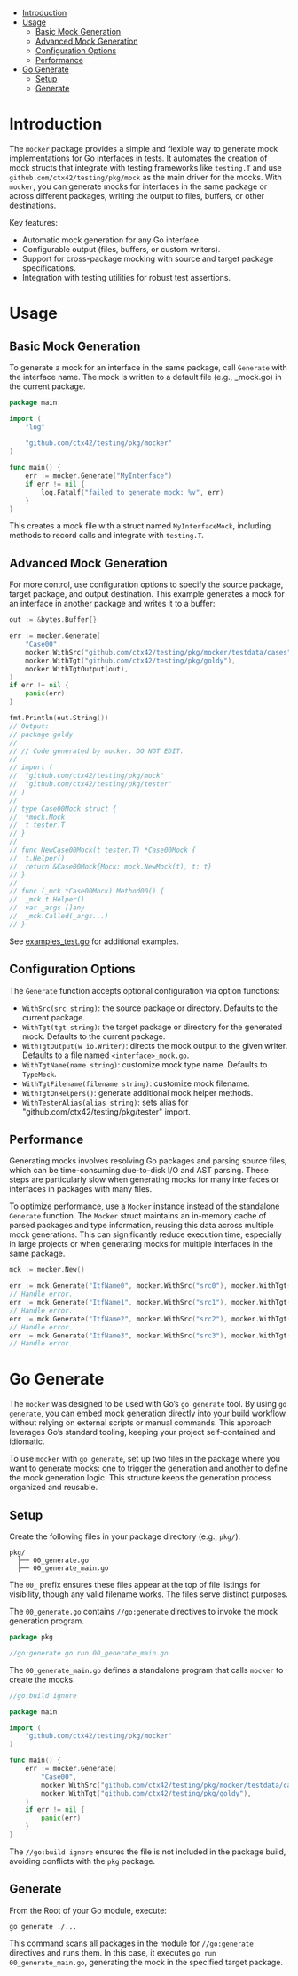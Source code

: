 <!-- TOC -->
* [Introduction](#introduction)
* [Usage](#usage)
  * [Basic Mock Generation](#basic-mock-generation)
  * [Advanced Mock Generation](#advanced-mock-generation)
  * [Configuration Options](#configuration-options)
  * [Performance](#performance)
* [Go Generate](#go-generate)
  * [Setup](#setup)
  * [Generate](#generate)
<!-- TOC -->

# Introduction

The `mocker` package provides a simple and flexible way to generate mock 
implementations for Go interfaces in tests. It automates the creation of mock
structs that integrate with testing frameworks like `testing.T` and use 
`github.com/ctx42/testing/pkg/mock` as the main driver for the mocks. With 
`mocker`, you can generate mocks for interfaces in the same package or across 
different packages, writing the output to files, buffers, or other destinations.

Key features:

- Automatic mock generation for any Go interface.
- Configurable output (files, buffers, or custom writers).
- Support for cross-package mocking with source and target package specifications.
- Integration with testing utilities for robust test assertions.

# Usage

## Basic Mock Generation

To generate a mock for an interface in the same package, call `Generate` with 
the interface name. The mock is written to a default file 
(e.g., <interface>_mock.go) in the current package.

```go
package main

import (
    "log"
    
    "github.com/ctx42/testing/pkg/mocker"
)

func main() {
    err := mocker.Generate("MyInterface")
    if err != nil {
        log.Fatalf("failed to generate mock: %v", err)
    }
}
```

This creates a mock file with a struct named `MyInterfaceMock`, including 
methods to record calls and integrate with `testing.T`.

## Advanced Mock Generation

For more control, use configuration options to specify the source package,
target package, and output destination. This example generates a mock for an
interface in another package and writes it to a buffer:

```go
out := &bytes.Buffer{}

err := mocker.Generate(
    "Case00",
    mocker.WithSrc("github.com/ctx42/testing/pkg/mocker/testdata/cases"),
    mocker.WithTgt("github.com/ctx42/testing/pkg/goldy"),
    mocker.WithTgtOutput(out),
)
if err != nil {
    panic(err)
}

fmt.Println(out.String())
// Output:
// package goldy
//
// // Code generated by mocker. DO NOT EDIT.
//
// import (
//	"github.com/ctx42/testing/pkg/mock"
//	"github.com/ctx42/testing/pkg/tester"
// )
//
// type Case00Mock struct {
//	*mock.Mock
//	t tester.T
// }
//
// func NewCase00Mock(t tester.T) *Case00Mock {
//	t.Helper()
//	return &Case00Mock{Mock: mock.NewMock(t), t: t}
// }
//
// func (_mck *Case00Mock) Method00() {
//	_mck.t.Helper()
//	var _args []any
//	_mck.Called(_args...)
// }
```

See [examples_test.go](examples_test.go) for additional examples.

## Configuration Options

The `Generate` function accepts optional configuration via option functions:

- `WithSrc(src string)`: the source package or directory. Defaults to the current package.
- `WithTgt(tgt string)`: the target package or directory for the generated mock. Defaults to the current package.
- `WithTgtOutput(w io.Writer)`: directs the mock output to the given writer. Defaults to a file named `<interface>_mock.go`.
- `WithTgtName(name string)`: customize mock type name. Defaults to `TypeMock`. 
- `WithTgtFilename(filename string)`: customize mock filename.
- `WithTgtOnHelpers()`: generate additional mock helper methods.
- `WithTesterAlias(alias string)`: sets alias for "github.com/ctx42/testing/pkg/tester" import.

## Performance

Generating mocks involves resolving Go packages and parsing source files, which
can be time-consuming due-to-disk I/O and AST parsing. These steps are 
particularly slow when generating mocks for many interfaces or interfaces in 
packages with many files.

To optimize performance, use a `Mocker` instance instead of the standalone 
`Generate` function. The `Mocker` struct maintains an in-memory cache of parsed 
packages and type information, reusing this data across multiple mock 
generations. This can significantly reduce execution time, especially in large 
projects or when generating mocks for multiple interfaces in the same package.

```go
mck := mocker.New()

err := mck.Generate("ItfName0", mocker.WithSrc("src0"), mocker.WithTgt("tgt0"))
// Handle error.
err := mck.Generate("ItfName1", mocker.WithSrc("src1"), mocker.WithTgt("tgt1"))
// Handle error.
err := mck.Generate("ItfName2", mocker.WithSrc("src2"), mocker.WithTgt("tgt2"))
// Handle error.
err := mck.Generate("ItfName3", mocker.WithSrc("src3"), mocker.WithTgt("tgt3"))
// Handle error.
```

# Go Generate

The `mocker` was designed to be used with Go’s `go generate` tool. By using 
`go generate`, you can embed mock generation directly into your build workflow 
without relying on external scripts or manual commands. This approach leverages 
Go’s standard tooling, keeping your project self-contained and idiomatic.

To use `mocker` with `go generate`, set up two files in the package where you 
want to generate mocks: one to trigger the generation and another to define the 
mock generation logic. This structure keeps the generation process organized 
and reusable.

## Setup

Create the following files in your package directory (e.g., `pkg/`):

```text
pkg/
  ├── 00_generate.go
  ├── 00_generate_main.go
```

The `00_` prefix ensures these files appear at the top of file listings for 
visibility, though any valid filename works. The files serve distinct purposes.


The `00_generate.go` contains `//go:generate` directives to invoke the mock 
generation program.

```go
package pkg

//go:generate go run 00_generate_main.go
```

The `00_generate_main.go` defines a standalone program that calls `mocker` to 
create the mocks.

```go
//go:build ignore

package main

import (
    "github.com/ctx42/testing/pkg/mocker"
)

func main() {
    err := mocker.Generate(
        "Case00",
        mocker.WithSrc("github.com/ctx42/testing/pkg/mocker/testdata/cases"),
        mocker.WithTgt("github.com/ctx42/testing/pkg/goldy"),
    )
    if err != nil {
        panic(err)
    }
}
```

The `//go:build ignore` ensures the file is not included in the package build, 
avoiding conflicts with the `pkg` package.

## Generate

From the Root of your Go module, execute:

```shell
go generate ./...
```

This command scans all packages in the module for `//go:generate` directives 
and runs them. In this case, it executes `go run 00_generate_main.go`, 
generating the mock in the specified target package.
